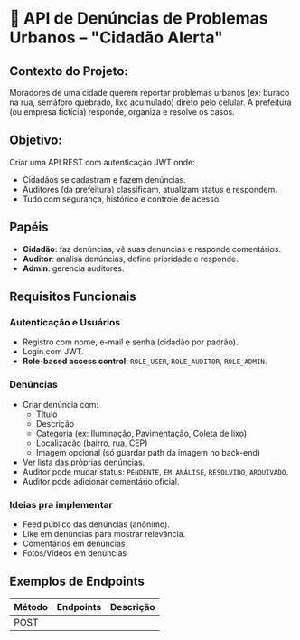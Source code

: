 # 📢 API de Denúncias de Problemas Urbanos – "Cidadão Alerta"

## Contexto do Projeto:
Moradores de uma cidade querem reportar problemas urbanos (ex: buraco na rua, semáforo quebrado, lixo acumulado) direto pelo celular. A prefeitura (ou empresa fictícia) responde, organiza e resolve os casos.

## Objetivo:
Criar uma API REST com autenticação JWT onde:
- Cidadãos se cadastram e fazem denúncias.
- Auditores (da prefeitura) classificam, atualizam status e respondem.
- Tudo com segurança, histórico e controle de acesso.

## Papéis
- **Cidadão**: faz denúncias, vê suas denúncias e responde comentários.
- **Auditor**: analisa denúncias, define prioridade e responde.
- **Admin**: gerencia auditores.

## Requisitos Funcionais

### Autenticação e Usuários
- Registro com nome, e-mail e senha (cidadão por padrão).
- Login com JWT.
- **Role-based access control**: `ROLE_USER`, `ROLE_AUDITOR`, `ROLE_ADMIN`.

### Denúncias
- Criar denúncia com:
  - Título
  - Descrição
  - Categoria (ex: Iluminação, Pavimentação, Coleta de lixo)
  - Localização (bairro, rua, CEP)
  - Imagem opcional (só guardar path da imagem no back-end)
- Ver lista das próprias denúncias.
- Auditor pode mudar status: `PENDENTE`, `EM ANÁLISE`, `RESOLVIDO`, `ARQUIVADO`.
- Auditor pode adicionar comentário oficial.

### Ideias pra implementar
- Feed público das denúncias (anônimo).
- Like em denúncias para mostrar relevância.
- Comentários em denúncias
- Fotos/Vídeos em denúncias


## Exemplos de Endpoints

| Método | Endpoints                        | Descrição                                |
|--------|---------------------------------|-----------------------------------------|
| POST   |                                 |                                         |
